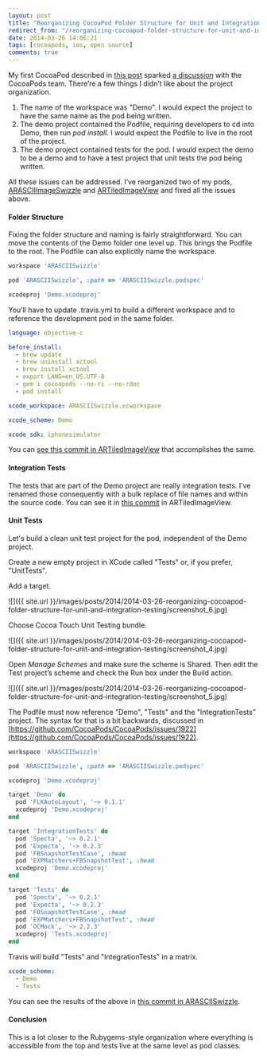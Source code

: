 ```yaml
---
layout: post
title: "Reorganizing CocoaPod Folder Structure for Unit and Integration Testing"
redirect_from: "/reorganizing-cocoapod-folder-structure-for-unit-and-integration-testing"
date: 2014-03-26 14:06:21
tags: [cocoapods, ios, open source]
comments: true
---
```

My first CocoaPod described in [this post](/your-first-cocoapod) sparked [a discussion](https://github.com/CocoaPods/pod-template/issues/25) with the CocoaPods team. There’re a few things I didn’t like about the project organization.

1. The name of the workspace was "Demo". I would expect the project to have the same name as the pod being written.
2. The demo project contained the Podfile, requiring developers to cd into Demo, then run _pod install_. I would expect the Podfile to live in the root of the project.
3. The demo project contained tests for the pod. I would expect the demo to be a demo and to have a test project that unit tests the pod being written.

All these issues can be addressed. I’ve reorganized two of my pods, [ARASCIIImageSwizzle](https://github.com/dblock/ARASCIISwizzle) and [ARTiledImageView](https://github.com/dblock/ARTiledImageView) and fixed all the issues above.

#### Folder Structure

Fixing the folder structure and naming is fairly straightforward. You can move the contents of the Demo folder one level up. This brings the Podfile to the root. The Podfile can also explicitly name the workspace.

```ruby
workspace 'ARASCIISwizzle'

pod 'ARASCIISwizzle', :path => 'ARASCIISwizzle.podspec'

xcodeproj 'Demo.xcodeproj'
```

You’ll have to update .travis.yml to build a different workspace and to reference the development pod in the same folder.

```yaml
language: objective-c

before_install:
  - brew update
  - brew uninstall xctool
  - brew install xctool
  - export LANG=en_US.UTF-8
  - gem i cocoapods --no-ri --no-rdoc
  - pod install

xcode_workspace: ARASCIISwizzle.xcworkspace

xcode_scheme: Demo

xcode_sdk: iphonesimulator
```

You can [see this commit in ARTiledImageView](https://github.com/dblock/ARTiledImageView/commit/9620887d879c3a7251829c6a0027271473ab7069) that accomplishes the same.

#### Integration Tests

The tests that are part of the Demo project are really integration tests. I’ve renamed those consequently with a bulk replace of file names and within the source code. You can see it in [this commit](https://github.com/dblock/ARTiledImageView/commit/5e4fbf975af6b291e3650c85fa00f8b3e89c5735) in ARTiledImageView.

#### Unit Tests

Let's build a clean unit test project for the pod, independent of the Demo project.

Create a new empty project in XCode called "Tests" or, if you prefer, "UnitTests".

Add a target.

![]({{ site.url }}/images/posts/2014/2014-03-26-reorganizing-cocoapod-folder-structure-for-unit-and-integration-testing/screenshot_6.jpg)

Choose Cocoa Touch Unit Testing bundle.

![]({{ site.url }}/images/posts/2014/2014-03-26-reorganizing-cocoapod-folder-structure-for-unit-and-integration-testing/screenshot_4.jpg)

Open _Manage Schemes_ and make sure the scheme is Shared. Then edit the Test project’s scheme and check the Run box under the Build action.

![]({{ site.url }}/images/posts/2014/2014-03-26-reorganizing-cocoapod-folder-structure-for-unit-and-integration-testing/screenshot_5.jpg)

The Podfile must now reference "Demo", "Tests" and the "IntegrationTests" project. The syntax for that is a bit backwards, discussed in [https://github.com/CocoaPods/CocoaPods/issues/1922](https://github.com/CocoaPods/CocoaPods/issues/1922).

```ruby
workspace 'ARASCIISwizzle'

pod 'ARASCIISwizzle', :path => 'ARASCIISwizzle.podspec'

xcodeproj 'Demo.xcodeproj'

target 'Demo' do
  pod 'FLKAutoLayout', '~> 0.1.1'
  xcodeproj 'Demo.xcodeproj'
end

target 'IntegrationTests' do
  pod 'Specta', '~> 0.2.1'
  pod 'Expecta', '~> 0.2.3'
  pod 'FBSnapshotTestCase', :head
  pod 'EXPMatchers+FBSnapshotTest', :head
  xcodeproj 'Demo.xcodeproj'
end

target 'Tests' do
  pod 'Specta', '~> 0.2.1'
  pod 'Expecta', '~> 0.2.3'
  pod 'FBSnapshotTestCase', :head
  pod 'EXPMatchers+FBSnapshotTest', :head
  pod 'OCMock', '~> 2.2.3'
  xcodeproj 'Tests.xcodeproj'
end
```

Travis will build "Tests" and "IntegrationTests" in a matrix.

```yaml
xcode_scheme:
  - Demo
  - Tests
```

You can see the results of the above in [this commit in ARASCIISwizzle](https://github.com/dblock/ARASCIISwizzle/commit/e8b906eb54d46025238b8a95833b51c8549932e3).

#### Conclusion

This is a lot closer to the Rubygems-style organization where everything is accessible from the top and tests live at the same level as pod classes.

